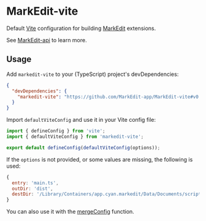 # MarkEdit-vite

Default [Vite](https://vite.dev/) configuration for building [MarkEdit](https://github.com/MarkEdit-app/MarkEdit) extensions.

See [MarkEdit-api](https://github.com/MarkEdit-app/MarkEdit-api) to learn more.

## Usage

Add `markedit-vite` to your (TypeScript) project's devDependencies:

```json
{
  "devDependencies": {
    "markedit-vite": "https://github.com/MarkEdit-app/MarkEdit-vite#v0.1.0"
  }
}
```

Import `defaultViteConfig` and use it in your Vite config file:

```ts
import { defineConfig } from 'vite';
import { defaultViteConfig } from 'markedit-vite';

export default defineConfig(defaultViteConfig(options));
```

If the `options` is not provided, or some values are missing, the following is used:

```js
{
  entry: 'main.ts',
  outDir: 'dist',
  destDir: '/Library/Containers/app.cyan.markedit/Data/Documents/scripts/',
}
```

You can also use it with the [mergeConfig](https://vite.dev/guide/api-javascript#mergeconfig) function.
